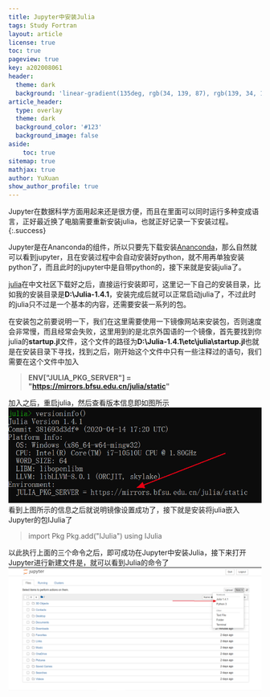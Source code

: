 ```yaml
---
title: Jupyter中安装Julia
tags: Study Fortran
layout: article
license: true
toc: true
pageview: true
key: a202008061
header:
  theme: dark
  background: 'linear-gradient(135deg, rgb(34, 139, 87), rgb(139, 34, 139))'
article_header:
  type: overlay
  theme: dark
  background_color: '#123'
  background_image: false
aside:
    toc: true
sitemap: true
mathjax: true
author: YuXuan
show_author_profile: true
---
```

Jupyter在数据科学方面用起来还是很方便，而且在里面可以同时运行多种变成语言，正好最近换了电脑需要重新安装julia，也就正好记录一下安装过程。
{:.success}
<!--more-->
Jupyter是在Ananconda的组件，所以只要先下载安装[Ananconda](https://www.anaconda.com/)，那么自然就可以看到jupyter，且在安装过程中会自动安装好python，就不用再单独安装python了，而且此时的jupyter中是自带python的，接下来就是安装julia了。

[julia](https://cn.julialang.org/downloads/)在中文社区下载好之后，直接运行安装即可，这里记一下自己的安装目录，比如我的安装目录是**D:\Julia-1.4.1**，安装完成后就可以正常启动julia了，不过此时的julia只不过是一个基本的内容，还需要安装一系列的包。

在安装包之前要说明一下，我们在这里需要使用一下镜像网站来安装包，否则速度会非常慢，而且经常会失败，这里用到的是北京外国语的一个镜像，首先要找到你julia的**startup.jl**文件，这个文件的路径为**D:\Julia-1.4.1\etc\julia\startup.jl**也就是在安装目录下寻找，找到之后，刚开始这个文件中只有一些注释过的语句，我们需要在这个文件中加入
> **ENV["JULIA_PKG_SERVER"] = "https://mirrors.bfsu.edu.cn/julia/static"**

加入之后，重启julia，然后查看版本信息即如图所示
![png](/assets/images/Julia/julia-jupyter.png)
看到上图所示的信息之后就说明镜像设置成功了，接下就是安装将julia嵌入Jupyter的包IJulia了
> import Pkg
Pkg.add("IJulia")
using IJulia
 
以此执行上面的三个命令之后，即可成功在Jupyter中安装Julia，接下来打开Jupyter进行新建文件是，就可以看到Julia的命令了
![png](/assets/images/Julia/julia2.png)
